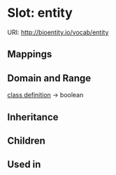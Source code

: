 # Slot: entity




URI: http://bioentity.io/vocab/entity
## Mappings

## Domain and Range

[class definition](ClassDefinition.md) -> boolean
## Inheritance

## Children

## Used in

